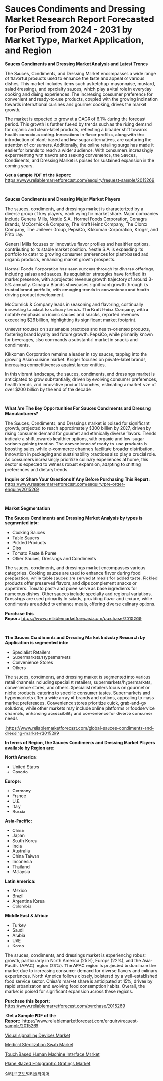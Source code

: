 <p><h1>Sauces Condiments and Dressing Market Research Report Forecasted for Period from 2024 -  2031 by Market Type, Market Application, and Region</h1></p><p><strong>Sauces Condiments and Dressing Market Analysis and Latest Trends</strong></p>
<p><p>The Sauces, Condiments, and Dressing Market encompasses a wide range of flavorful products used to enhance the taste and appeal of various dishes. This market includes items such as ketchup, mayonnaise, mustard, salad dressings, and specialty sauces, which play a vital role in everyday cooking and dining experiences. The increasing consumer preference for convenient and ready-to-use products, coupled with the growing inclination towards international cuisines and gourmet cooking, drives the market growth.</p><p>The market is expected to grow at a CAGR of 6.1% during the forecast period. This growth is further fueled by trends such as the rising demand for organic and clean-label products, reflecting a broader shift towards health-conscious eating. Innovations in flavor profiles, along with the introduction of plant-based and low-sugar alternatives, are capturing the attention of consumers. Additionally, the online retailing surge has made it easier for brands to reach a wider audience. With consumers increasingly experimenting with flavors and seeking convenience, the Sauces, Condiments, and Dressing Market is poised for sustained expansion in the coming years.</p></p>
<p><strong>Get a Sample PDF of the Report:&nbsp;</strong> <a href="https://www.reliablemarketforecast.com/enquiry/request-sample/2015269?utm_campaign=1080&utm_medium=2&utm_source=Github&utm_content=ia&utm_term=27102024&utm_id=sauces-condiments-and-dressing">https://www.reliablemarketforecast.com/enquiry/request-sample/2015269</a></p>
<p>&nbsp;</p>
<p><strong>Sauces Condiments and Dressing Major Market Players</strong></p>
<p><p>The sauces, condiments, and dressings market is characterized by a diverse group of key players, each vying for market share. Major companies include General Mills, Nestle S.A., Hormel Foods Corporation, Conagra Brands, McCormick & Company, The Kraft Heinz Company, The Clorox Company, The Unilever Group, PepsiCo, Kikkoman Corporation, Kroger, and Frito Lay.</p><p>General Mills focuses on innovative flavor profiles and healthier options, contributing to its stable market position. Nestle S.A. is expanding its portfolio to cater to growing consumer preferences for plant-based and organic products, enhancing market growth prospects.</p><p>Hormel Foods Corporation has seen success through its diverse offerings, including salsas and sauces. Its acquisition strategies have fortified its market presence, with a projected revenue growth trajectory of around 3-5% annually. Conagra Brands showcases significant growth through its trusted brand portfolio, with emerging trends in convenience and health driving product development.</p><p>McCormick & Company leads in seasoning and flavoring, continually innovating to adapt to culinary trends. The Kraft Heinz Company, with a notable emphasis on iconic sauces and snacks, reported revenues exceeding $26 billion, highlighting its significant market footprint.</p><p>Unilever focuses on sustainable practices and health-oriented products, fostering brand loyalty and future growth. PepsiCo, while primarily known for beverages, also commands a substantial market in snacks and condiments.</p><p>Kikkoman Corporation remains a leader in soy sauces, tapping into the growing Asian cuisine market. Kroger focuses on private-label brands, increasing competitiveness against larger entities.</p><p>In this vibrant landscape, the sauces, condiments, and dressings market is anticipated to grow substantially, driven by evolving consumer preferences, health trends, and innovative product launches, estimating a market size of over $200 billion by the end of the decade.</p></p>
<p>&nbsp;</p>
<p><strong>What Are The Key Opportunities For Sauces Condiments and Dressing Manufacturers?</strong></p>
<p><p>The Sauces, Condiments, and Dressings market is poised for significant growth, projected to reach approximately $300 billion by 2027, driven by rising consumer demand for gourmet and ethnically diverse flavors. Trends indicate a shift towards healthier options, with organic and low-sugar variants gaining traction. The convenience of ready-to-use products is boosting sales, while e-commerce channels facilitate broader distribution. Innovation in packaging and sustainability practices also play a crucial role. As consumers increasingly prioritize culinary experiences at home, this sector is expected to witness robust expansion, adapting to shifting preferences and dietary trends.</p></p>
<p><strong>Inquire or Share Your Questions If Any Before Purchasing This Report:</strong> <a href="https://www.reliablemarketforecast.com/enquiry/pre-order-enquiry/2015269?utm_campaign=1080&utm_medium=2&utm_source=Github&utm_content=ia&utm_term=27102024&utm_id=sauces-condiments-and-dressing">https://www.reliablemarketforecast.com/enquiry/pre-order-enquiry/2015269</a></p>
<p>&nbsp;</p>
<p><strong>Market Segmentation</strong></p>
<p><strong>The Sauces Condiments and Dressing Market Analysis by types is segmented into:</strong></p>
<p><ul><li>Cooking Sauces</li><li>Table Sauces</li><li>Pickled Products</li><li>Dips</li><li>Tomato Paste & Puree</li><li>Other Sauces, Dressings and Condiments</li></ul></p>
<p><p>The sauces, condiments, and dressings market encompasses various categories. Cooking sauces are used to enhance flavor during food preparation, while table sauces are served at meals for added taste. Pickled products offer preserved flavors, and dips complement snacks or appetizers. Tomato paste and puree serve as base ingredients for numerous dishes. Other sauces include specialty and regional variations. Dressings are used primarily in salads, providing flavor and texture, while condiments are added to enhance meals, offering diverse culinary options.</p></p>
<p><strong>Purchase this Report:&nbsp;</strong><a href="https://www.reliablemarketforecast.com/purchase/2015269?utm_campaign=1080&utm_medium=2&utm_source=Github&utm_content=ia&utm_term=27102024&utm_id=sauces-condiments-and-dressing">https://www.reliablemarketforecast.com/purchase/2015269</a></p>
<p>&nbsp;</p>
<p><strong>The Sauces Condiments and Dressing Market Industry Research by Application is segmented into:</strong></p>
<p><ul><li>Specialist Retailers</li><li>Supermarkets/Hypermarkets</li><li>Convenience Stores</li><li>Others</li></ul></p>
<p><p>The sauces, condiments, and dressing market is segmented into various retail channels including specialist retailers, supermarkets/hypermarkets, convenience stores, and others. Specialist retailers focus on gourmet or niche products, catering to specific consumer tastes. Supermarkets and hypermarkets offer a wide array of brands and options, appealing to mass market preferences. Convenience stores prioritize quick, grab-and-go solutions, while other markets may include online platforms or foodservice channels, enhancing accessibility and convenience for diverse consumer needs.</p></p>
<p><a href="https://www.reliablemarketforecast.com/global-sauces-condiments-and-dressing-market-r2015269?utm_campaign=1080&utm_medium=2&utm_source=Github&utm_content=ia&utm_term=27102024&utm_id=sauces-condiments-and-dressing">&nbsp;https://www.reliablemarketforecast.com/global-sauces-condiments-and-dressing-market-r2015269</a></p>
<p><strong>In terms of Region, the Sauces Condiments and Dressing Market Players available by Region are:</strong></p>
<p>
    <p> <strong> North America: </strong>
        <ul>
            <li>United States</li>
            <li>Canada</li>
        </ul>
        </p> 
    <p> <strong> Europe: </strong>
        <ul>
            <li>Germany</li>
            <li>France</li>
            <li>U.K.</li>
            <li>Italy</li>
            <li>Russia</li>
        </ul>
        </p> 
    <p> <strong> Asia-Pacific: </strong>
        <ul>
            <li>China</li>
            <li>Japan</li>
            <li>South Korea</li>
            <li>India</li>
            <li>Australia</li>
            <li>China Taiwan</li>
            <li>Indonesia</li>
            <li>Thailand</li>
            <li>Malaysia</li>
        </ul>
        </p> 
    <p> <strong> Latin America: </strong>
        <ul>
            <li>Mexico</li>
            <li>Brazil</li>
            <li>Argentina Korea</li>
            <li>Colombia</li>
        </ul>
        </p> 
    <p> <strong> Middle East & Africa: </strong>
        <ul>
            <li>Turkey</li>
            <li>Saudi</li>
            <li>Arabia</li>
            <li>UAE</li>
            <li>Korea</li>
        </ul>
    </p>
    </p>
<p><p>The sauces, condiments, and dressings market is experiencing robust growth, particularly in North America (25%), Europe (22%), and the Asia-Pacific (APAC) region (28%). The APAC region is projected to dominate the market due to increasing consumer demand for diverse flavors and culinary experiences. North America follows closely, bolstered by a well-established food service sector. China's market share is anticipated at 15%, driven by rapid urbanization and evolving food consumption habits. Overall, the market is poised for significant expansion across these regions.</p></p>
<p><strong>Purchase this Report: </strong><a href="https://www.reliablemarketforecast.com/purchase/2015269?utm_campaign=1080&utm_medium=2&utm_source=Github&utm_content=ia&utm_term=27102024&utm_id=sauces-condiments-and-dressing">https://www.reliablemarketforecast.com/purchase/2015269</a></p>
<p>&nbsp;<strong>Get a Sample PDF of the Report:&nbsp;&nbsp;</strong><a href="https://www.reliablemarketforecast.com/enquiry/request-sample/2015269?utm_campaign=1080&utm_medium=2&utm_source=Github&utm_content=ia&utm_term=27102024&utm_id=sauces-condiments-and-dressing">https://www.reliablemarketforecast.com/enquiry/request-sample/2015269</a></p>
<p><strong></strong></p>
<p><p><a href="https://issuu.com/reportprime-2/docs/visual-signalling-devices-market-si_66de5c15ea2800?utm_campaign=1080&utm_medium=2&utm_source=Github&utm_content=ia&utm_term=27102024&utm_id=sauces-condiments-and-dressing">Visual signalling Devices Market</a></p><p><a href="https://github.com/lallietva4l/Market-Research-Report-List-1/blob/main/medical-sterilization-swab-market.md?utm_campaign=1080&utm_medium=2&utm_source=Github&utm_content=ia&utm_term=27102024&utm_id=sauces-condiments-and-dressing">Medical Sterilization Swab Market</a></p><p><a href="https://issuu.com/reportprime-2/docs/touch-based-human-machine-interface_3bf39ac5fdfc34?utm_campaign=1080&utm_medium=2&utm_source=Github&utm_content=ia&utm_term=27102024&utm_id=sauces-condiments-and-dressing">Touch Based Human Machine Interface Market</a></p><p><a href="https://github.com/anidillnagatat/Market-Research-Report-List-1/blob/main/plane-blazed-holographic-gratings-market.md?utm_campaign=1080&utm_medium=2&utm_source=Github&utm_content=ia&utm_term=27102024&utm_id=sauces-condiments-and-dressing">Plane Blazed Holographic Gratings Market</a></p><p><a href="https://github.com/sougarounis/Market-Research-Report-List-6/blob/main/800542821147.md?utm_campaign=1080&utm_medium=2&utm_source=Github&utm_content=ia&utm_term=27102024&utm_id=sauces-condiments-and-dressing">실리콘 포토멀티플라이어</a></p></p>